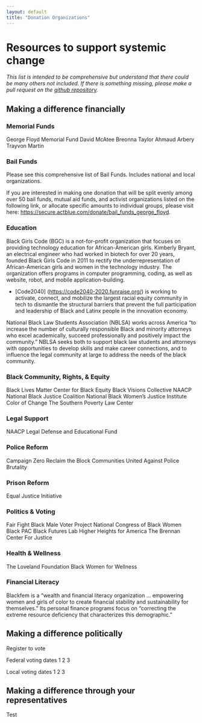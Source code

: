 ```yaml
---
layout: default
title: "Donation Organizations"
---
```


# Resources to support systemic change

*This list is intended to be comprehensive but understand that there could be many others not included. If there is something missing, please make a pull request on the [github repository](https://github.com/wa-hans/becoming-an-ally.github.io).*

## Making a difference financially

### Memorial Funds

George Floyd Memorial Fund
David McAtee
Breonna Taylor
Ahmaud Arbery
Trayvon Martin

### Bail Funds

Please see this comprehensive list of Bail Funds. Includes national and local organizations.

If you are interested in making one donation that will be split evenly among over 50  bail funds, mutual aid funds, and activist organizations listed on the following link, or allocate specific amounts to individual groups, please visit here: https://secure.actblue.com/donate/bail_funds_george_floyd.

### Education

Black Girls Code (BGC) is a not-for-profit organization that focuses on providing technology education for African-American girls. Kimberly Bryant, an electrical engineer who had worked in biotech for over 20 years, founded Black Girls Code in 2011 to rectify the underrepresentation of African-American girls and women in the technology industry. The organization offers programs in computer programming, coding, as well as website, robot, and mobile application-building.

* [Code2040] (https://code2040-2020.funraise.org/) is working to activate, connect, and mobilize the largest racial equity community in tech to dismantle the structural barriers that prevent the full participation and leadership of Black and Latinx people in the innovation economy.

National Black Law Students Association (NBLSA) works across America “to increase the number of culturally responsible Black and minority attorneys who excel academically, succeed professionally and positively impact the community.” NBLSA seeks both to support black law students and attorneys with opportunities to develop skills and make career connections, and to influence the legal community at large to address the needs of the black community.

### Black Community, Rights, & Equity

Black Lives Matter
Center for Black Equity
Black Visions Collective
NAACP
National Black Justice Coalition
National Black Women’s Justice Institute
Color of Change
The Southern Poverty Law Center

### Legal Support

NAACP Legal Defense and Educational Fund

### Police Reform

Campaign Zero
Reclaim the Block
Communities United Against Police Brutality

### Prison Reform

Equal Justice Initiative

### Politics & Voting

Fair Fight
Black Male Voter Project
National Congress of Black Women
Black PAC
Black Futures Lab
Higher Heights for America
The Brennan Center For Justice

### Health & Wellness

The Loveland Foundation
Black Women for Wellness

### Financial Literacy

Blackfem is a “wealth and financial literacy organization … empowering women and girls of color to create financial stability and sustainability for themselves.” Its personal finance programs focus on “correcting the extreme resource deficiency that characterizes this demographic.”

## Making a difference politically

Register to vote

Federal voting dates
1
2
3

Local voting dates
1
2
3

## Making a difference through your representatives

Test

